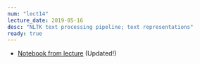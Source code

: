 ```yaml
---
num: "lect14"
lecture_date: 2019-05-16
desc: "NLTK text processing pipeline; text representations"
ready: true
---
```


* [Notebook from lecture](https://int15.lsit.ucsb.edu/hub/user-redirect/git-pull?repo=https://github.com/ucsb-int15/s19-assignments&subPath=demo/lec14-nltk-clean.ipynb) (Updated!)
